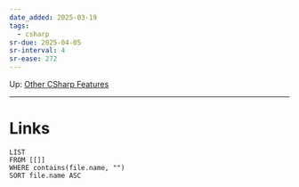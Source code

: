 ```yaml
---
date_added: 2025-03-19
tags:
  - csharp
sr-due: 2025-04-05
sr-interval: 4
sr-ease: 272
---
```

Up: [Other CSharp Features](Other%20CSharp%20Features.md)
___
 
# Links
```dataview
LIST
FROM [[]]
WHERE contains(file.name, "")
SORT file.name ASC
```

